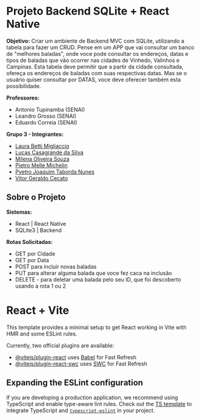 # Projeto Backend SQLite + React Native

**Objetivo:** Criar um ambiente de Backend MVC com SQLite, utilizando a tabela para fazer um CRUD. Pense em um APP que vai consultar um banco de "melhores baladas", onde voce pode consultar os endereços, datas e tipos de baladas que vão ocorrer nas cidades de Vinhedo, Valinhos e Campinas. Esta tabela deve permitir que a partir da cidade consultada, ofereça os endereços de baladas com suas respectivas datas. Mas se o usuário quiser consultar por DATAS, voce deve oferecer também esta possibilidade.

**Professores:**
- Antonio Tupinamba (SENAI)
- Leandro Grosso (SENAI)
- Eduardo Correia (SENAI)

**Grupo 3 - Integrantes:**
- [Laura Betti Migliaccio](https://www.linkedin.com/in/laurabettimigliaccio/)
- [Lucas Casagrande da Silva](https://www.linkedin.com/in/lucascasagrandesilva/)
- [Milena Oliveira Souza](https://www.linkedin.com/in/milena-oliveira-souza-18324034a/)
- [Pietro Melle Michelin](https://www.linkedin.com/in/pietro-michelin/)
- [Pyetro Joaquim Taborda Nunes](https://www.linkedin.com/in/pyetro-joaquim-nunes/)
- [Vitor Geraldo Cecato](https://www.linkedin.com/in/vitorgcecato)


## Sobre o Projeto
**Sistemas:**
- React | React Native
- SQLite3 | Backend

**Rotas Solicitadas:**
- GET por Cidade
- GET por Data
- POST para incluir novas baladas
- PUT para alterar alguma balada que voce fez caca na inclusão
- DELETE - para deletar uma balada pelo seu ID, que foi descoberto usando a rota 1 ou 2


# React + Vite

This template provides a minimal setup to get React working in Vite with HMR and some ESLint rules.

Currently, two official plugins are available:

- [@vitejs/plugin-react](https://github.com/vitejs/vite-plugin-react/blob/main/packages/plugin-react/README.md) uses [Babel](https://babeljs.io/) for Fast Refresh
- [@vitejs/plugin-react-swc](https://github.com/vitejs/vite-plugin-react-swc) uses [SWC](https://swc.rs/) for Fast Refresh

## Expanding the ESLint configuration

If you are developing a production application, we recommend using TypeScript and enable type-aware lint rules. Check out the [TS template](https://github.com/vitejs/vite/tree/main/packages/create-vite/template-react-ts) to integrate TypeScript and [`typescript-eslint`](https://typescript-eslint.io) in your project.
